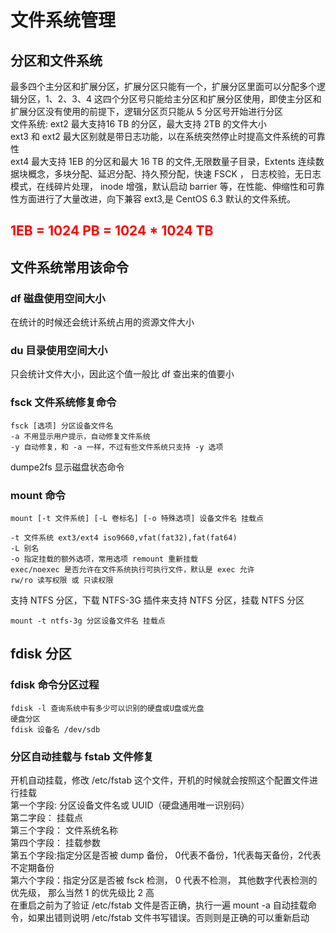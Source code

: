 # 文件系统管理
## 分区和文件系统
最多四个主分区和扩展分区，扩展分区只能有一个，扩展分区里面可以分配多个逻辑分区，1、2、3、4 这四个分区号只能给主分区和扩展分区使用，即使主分区和扩展分区没有使用的前提下，逻辑分区页只能从 5 分区号开始进行分区  
文件系统:
ext2 最大支持16 TB 的分区，最大支持 2TB 的文件大小  
ext3 和 ext2 最大区别就是带日志功能，以在系统突然停止时提高文件系统的可靠性  
ext4 最大支持 1EB 的分区和最大 16 TB 的文件,无限数量子目录，Extents 连续数据块概念，多块分配、延迟分配、持久预分配，快速 FSCK ， 日志校验，无日志模式，在线碎片处理， inode 增强，默认启动 barrier 等，在性能、伸缩性和可靠性方面进行了大量改进，向下兼容 ext3,是 CentOS 6.3 默认的文件系统。  
## <font color="red"> 1EB = 1024 PB = 1024 * 1024 TB</font>
## 文件系统常用该命令
### df  磁盘使用空间大小  
在统计的时候还会统计系统占用的资源文件大小  
### du  目录使用空间大小  
只会统计文件大小，因此这个值一般比 df 查出来的值要小  
### fsck 文件系统修复命令  

	fsck [选项] 分区设备文件名
	-a 不用显示用户提示，自动修复文件系统
	-y 自动修复，和 -a 一样，不过有些文件系统只支持 -y 选项

dumpe2fs 显示磁盘状态命令  
### mount 命令

	mount [-t 文件系统] [-L 卷标名] [-o 特殊选项] 设备文件名 挂载点

	-t 文件系统 ext3/ext4 iso9660,vfat(fat32),fat(fat64)
	-L 别名
	-o 指定挂载的额外选项，常用选项 remount 重新挂载 
	exec/noexec 是否允许在文件系统执行可执行文件，默认是 exec 允许
	rw/ro 读写权限 或 只读权限  
支持 NTFS 分区，下载 NTFS-3G 插件来支持 NTFS 分区，挂载 NTFS 分区  

	mount -t ntfs-3g 分区设备文件名 挂载点
## fdisk 分区
### fdisk 命令分区过程
	
	fdisk -l 查询系统中有多少可以识别的硬盘或U盘或光盘
	硬盘分区
	fdisk 设备名 /dev/sdb
### 分区自动挂载与 fstab 文件修复
开机自动挂载，修改 /etc/fstab 这个文件，开机的时候就会按照这个配置文件进行挂载  
第一个字段: 分区设备文件名或 UUID（硬盘通用唯一识别码）  
第二字段： 挂载点  
第三个字段： 文件系统名称  
第四个字段： 挂载参数  
第五个字段:指定分区是否被 dump 备份， 0代表不备份，1代表每天备份，2代表不定期备份  
第六个字段：指定分区是否被 fsck 检测， 0 代表不检测， 其他数字代表检测的优先级， 那么当然 1 的优先级比 2 高  
在重启之前为了验证 /etc/fstab 文件是否正确，执行一遍 mount -a 自动挂载命令，如果出错则说明 /etc/fstab 文件书写错误。否则则是正确的可以重新启动
